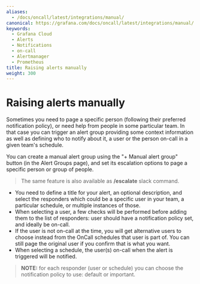 ```yaml
---
aliases:
  - /docs/oncall/latest/integrations/manual/
canonical: https://grafana.com/docs/oncall/latest/integrations/manual/
keywords:
  - Grafana Cloud
  - Alerts
  - Notifications
  - on-call
  - Alertmanager
  - Prometheus
title: Raising alerts manually
weight: 300
---
```


# Raising alerts manually

Sometimes you need to page a specific person (following their preferred notification policy), or need help from people
in some particular team. In that case you can trigger an alert group providing some context information as well as
defining who to notify about it, a user or the person on-call in a given team's schedule.

You can create a manual alert group using the "+ Manual alert group" button (in the Alert Groups page), and set
its escalation options to page a specific person or group of people.

> The same feature is also available as **/escalate** slack command.

- You need to define a title for your alert, an optional description, and select the responders which could be a
specific user in your team, a particular schedule, or multiple instances of those.
- When selecting a user, a few checks will be performed before adding them to the list of responders: user should have
a notification policy set, and ideally be on-call.
- If the user is not on-call at the time, you will get alternative users to choose instead from the OnCall schedules
that user is part of. You can still page the original user if you confirm that is what you want.
- When selecting a schedule, the user(s) on-call when the alert is triggered will be notified.

> **NOTE:** for each responder (user or schedule) you can choose the notification policy to use: default or important.
